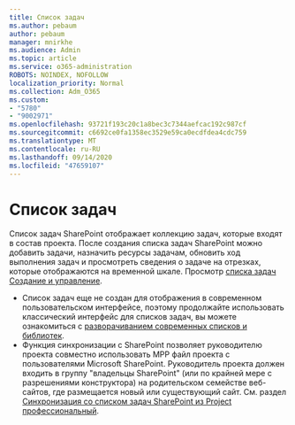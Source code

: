 ```yaml
---
title: Список задач
ms.author: pebaum
author: pebaum
manager: mnirkhe
ms.audience: Admin
ms.topic: article
ms.service: o365-administration
ROBOTS: NOINDEX, NOFOLLOW
localization_priority: Normal
ms.collection: Adm_O365
ms.custom:
- "5780"
- "9002971"
ms.openlocfilehash: 93721f193c20c1a8bec3c7344aefcac192c987cf
ms.sourcegitcommit: c6692ce0fa1358ec3529e59ca0ecdfdea4cdc759
ms.translationtype: MT
ms.contentlocale: ru-RU
ms.lasthandoff: 09/14/2020
ms.locfileid: "47659107"
---
```

# <a name="task-list"></a>Список задач

Список задач SharePoint отображает коллекцию задач, которые входят в состав проекта. После создания списка задач SharePoint можно добавить задачи, назначить ресурсы задачам, обновить ход выполнения задач и просмотреть сведения о задаче на отрезках, которые отображаются на временной шкале. Просмотр [списка задач Создание и управление](https://support.microsoft.com/office/466ad207-46fd-4c77-9af1-41bc23cec21a).  

-   Список задач еще не создан для отображения в современном пользовательском интерфейсе, поэтому продолжайте использовать классический интерфейс для списков задач, вы можете ознакомиться с [разворачиванием современных списков и библиотек](https://docs.microsoft.com/sharepoint/dev/transform/modernize-userinterface-lists-and-libraries).
-   Функция синхронизации с SharePoint позволяет руководителю проекта совместно использовать MPP файл проекта с пользователями Microsoft SharePoint. Руководитель проекта должен входить в группу "владельцы SharePoint" (или по крайней мере с разрешениями конструктора) на родительском семействе веб-сайтов, где размещается новый или существующий сайт. См. раздел [Синхронизация со списком задач SharePoint из Project профессиональный](https://docs.microsoft.com/office/troubleshoot/project/sync-with-tasks-from-project).
